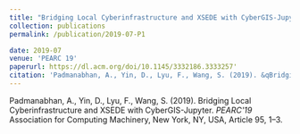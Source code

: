 ```yaml
---
title: "Bridging Local Cyberinfrastructure and XSEDE with CyberGIS-Jupyter"
collection: publications
permalink: /publication/2019-07-P1

date: 2019-07
venue: 'PEARC 19'
paperurl: https://dl.acm.org/doi/10.1145/3332186.3333257'
citation: 'Padmanabhan, A., Yin, D., Lyu, F., Wang, S. (2019). &qBridging Local Cyberinfrastructure and XSEDE with CyberGIS-Jupyter.&quot; <i>PEARC'19</i>. Association for Computing Machinery, New York, NY, USA, Article 95, 1–3.'
---
```


Padmanabhan, A., Yin, D., Lyu, F., Wang, S. (2019). Bridging Local Cyberinfrastructure and XSEDE with CyberGIS-Jupyter. <i>PEARC'19</i> Association for Computing Machinery, New York, NY, USA, Article 95, 1–3.
